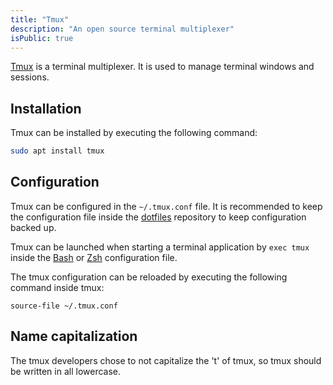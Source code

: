 ```yaml
---
title: "Tmux"
description: "An open source terminal multiplexer"
isPublic: true
---
```


[Tmux](https://github.com/tmux/tmux) is a terminal multiplexer. It is used to
manage terminal windows and sessions.

## Installation
Tmux can be installed by executing the following command:

```sh
sudo apt install tmux
```

## Configuration
Tmux can be configured in the `~/.tmux.conf` file. It is recommended to keep
the configuration file inside the [dotfiles](dotfiles) repository to keep
configuration backed up.

Tmux can be launched when starting a terminal application by `exec tmux` inside
the [Bash](bash) or [Zsh](zsh) configuration file.

The tmux configuration can be reloaded by executing the following command inside
tmux:

```
source-file ~/.tmux.conf
```

## Name capitalization
The tmux developers chose to not capitalize the 't' of tmux, so tmux should be
written in all lowercase.
